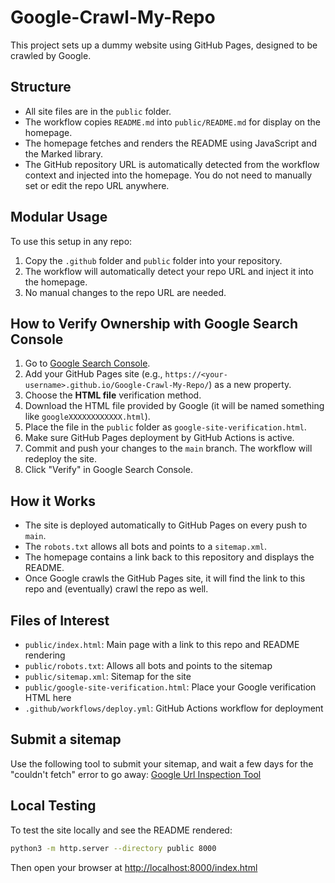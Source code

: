 
# Google-Crawl-My-Repo

This project sets up a dummy website using GitHub Pages, designed to be crawled by Google.


## Structure
- All site files are in the `public` folder.
- The workflow copies `README.md` into `public/README.md` for display on the homepage.
- The homepage fetches and renders the README using JavaScript and the Marked library.
- The GitHub repository URL is automatically detected from the workflow context and injected into the homepage. You do not need to manually set or edit the repo URL anywhere.

## Modular Usage
To use this setup in any repo:
1. Copy the `.github` folder and `public` folder into your repository.
2. The workflow will automatically detect your repo URL and inject it into the homepage.
3. No manual changes to the repo URL are needed.

## How to Verify Ownership with Google Search Console
1. Go to [Google Search Console](https://search.google.com/search-console/welcome).
2. Add your GitHub Pages site (e.g., `https://<your-username>.github.io/Google-Crawl-My-Repo/`) as a new property.
3. Choose the **HTML file** verification method.
4. Download the HTML file provided by Google (it will be named something like `googleXXXXXXXXXXXX.html`).
5. Place the file in the `public` folder as `google-site-verification.html`.
6. Make sure GitHub Pages deployment by GitHub Actions is active.
7. Commit and push your changes to the `main` branch. The workflow will redeploy the site.
8. Click "Verify" in Google Search Console.

## How it Works
- The site is deployed automatically to GitHub Pages on every push to `main`.
- The `robots.txt` allows all bots and points to a `sitemap.xml`.
- The homepage contains a link back to this repository and displays the README.
- Once Google crawls the GitHub Pages site, it will find the link to this repo and (eventually) crawl the repo as well.

## Files of Interest
- `public/index.html`: Main page with a link to this repo and README rendering
- `public/robots.txt`: Allows all bots and points to the sitemap
- `public/sitemap.xml`: Sitemap for the site
- `public/google-site-verification.html`: Place your Google verification HTML here
- `.github/workflows/deploy.yml`: GitHub Actions workflow for deployment

## Submit a sitemap
Use the following tool to submit your sitemap, and wait a few days for the "couldn't fetch" error to go away:
[Google Url Inspection Tool](https://support.google.com/webmasters/answer/9012289?hl=en)

## Local Testing
To test the site locally and see the README rendered:

```bash
python3 -m http.server --directory public 8000
```

Then open your browser at [http://localhost:8000/index.html](http://localhost:8000/index.html)
